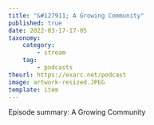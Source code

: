 ```yaml
---
title: "&#127911; A Growing Community"
published: true
date: 2022-03-17-17-05
taxonomy:
    category:
        - stream
    tag:
        - podcasts
theurl: https://exarc.net/podcast
image: artwork-resized.JPEG
template: item
---
```


Episode summary: A Growing Community
